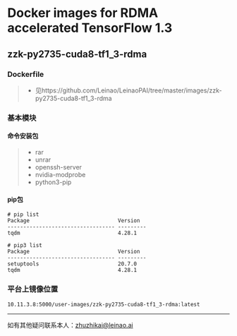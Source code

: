 # Docker images for RDMA accelerated TensorFlow 1.3


## zzk-py2735-cuda8-tf1_3-rdma

### Dockerfile
> - 见https://github.com/Leinao/LeinaoPAI/tree/master/images/zzk-py2735-cuda8-tf1_3-rdma

### 基本模块
#### 命令安装包

> * rar
> * unrar
> * openssh-server
> * nvidia-modprobe
> * python3-pip


#### pip包

```shell
# pip list
Package                            Version  
---------------------------------- ---------
tqdm                               4.28.1   
```
```shell
# pip3 list
Package                            Version  
---------------------------------- ---------
setuptools                         20.7.0
tqdm                               4.28.1  
```


### 平台上镜像位置
```sl
10.11.3.8:5000/user-images/zzk-py2735-cuda8-tf1_3-rdma:latest
```

* * *

如有其他疑问联系本人：zhuzhikai@leinao.ai




